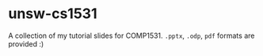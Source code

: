 # unsw-cs1531
A collection of my tutorial slides for COMP1531.
`.pptx`, `.odp`, `pdf` formats are provided :) 
